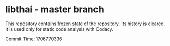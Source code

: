 # libthai - master branch

This repository contains frozen state of the repository.
Its history is cleared. It is used only for static code
analysis with Codacy.

Commit Time: 1706770336
